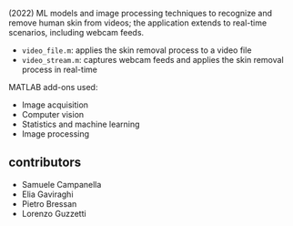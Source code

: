 (2022) ML models and image processing techniques to recognize and remove human skin from videos; the application extends to real-time scenarios, including webcam feeds. 

- `video_file.m`: applies the skin removal process to a video file
- `video_stream.m`: captures webcam feeds and applies the skin removal process in real-time

MATLAB add-ons used:
- Image acquisition
- Computer vision
- Statistics and machine learning
- Image processing


## contributors
- Samuele Campanella
- Elia Gaviraghi
- Pietro Bressan
- Lorenzo Guzzetti
